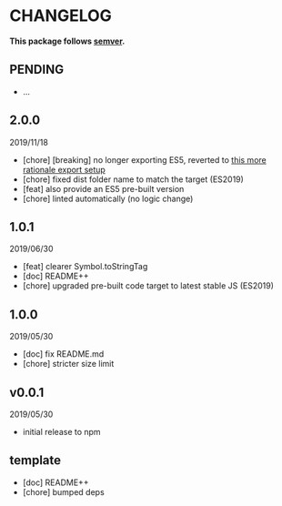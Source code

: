 # CHANGELOG
**This package follows [semver](https://semver.org/).**

## PENDING
* ...

## 2.0.0
2019/11/18
* [chore] [breaking] no longer exporting ES5, reverted to [this more rationale export setup](../../CONTRIBUTING/module-exports.md)
* [chore] fixed dist folder name to match the target (ES2019)
* [feat] also provide an ES5 pre-built version
* [chore] linted automatically (no logic change)

## 1.0.1
2019/06/30
* [feat] clearer Symbol.toStringTag
* [doc] README++
* [chore] upgraded pre-built code target to latest stable JS (ES2019)

## 1.0.0
2019/05/30
* [doc] fix README.md
* [chore] stricter size limit

## v0.0.1
2019/05/30
* initial release to npm

## template
* [doc] README++
* [chore] bumped deps
